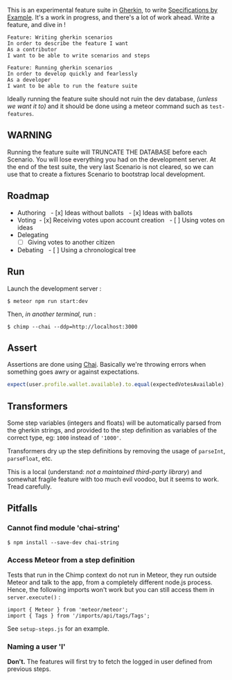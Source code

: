 This is an experimental feature suite in [Gherkin](https://cucumber.io/docs/reference),
to write [Specifications by Example](https://en.wikipedia.org/wiki/Specification_by_example).
It's a work in progress, and there's a lot of work ahead. Write a feature, and dive in !

``` gherkin
Feature: Writing gherkin scenarios
In order to describe the feature I want
As a contributor
I want to be able to write scenarios and steps

Feature: Running gherkin scenarios
In order to develop quickly and fearlessly
As a developer
I want to be able to run the feature suite
```

Ideally running the feature suite should not ruin the dev database, _(unless we want it to)_
and it should be done using a meteor command such as `test-features`.


## WARNING

Running the feature suite will TRUNCATE THE DATABASE before each Scenario.
You will lose everything you had on the development server.
At the end of the test suite, the very last Scenario is not cleared,
so we can use that to create a fixtures Scenario to bootstrap local development.


## Roadmap

- Authoring
    - [x] Ideas without ballots
    - [x] Ideas with ballots
- Voting
    - [x] Receiving votes upon account creation
    - [ ] Using votes on ideas
- Delegating
    - [ ] Giving votes to another citizen
- Debating
    - [ ] Using a chronological tree


## Run

Launch the development server :

    $ meteor npm run start:dev

Then, _in another terminal,_ run :

    $ chimp --chai --ddp=http://localhost:3000


## Assert

Assertions are done using [Chai](http://chaijs.com/).
Basically we're throwing errors when something goes awry or against expectations.

``` js
expect(user.profile.wallet.available).to.equal(expectedVotesAvailable);
```


## Transformers

Some step variables (integers and floats) will be automatically parsed from the gherkin strings,
and provided to the step definition as variables of the correct type, eg: `1000` instead of `'1000'`.

Transformers dry up the step definitions by removing the usage of `parseInt`, `parseFloat`, etc.

This is a local (understand: _not a maintained third-party library_)
and somewhat fragile feature with too much evil voodoo, but it seems to work.
Tread carefully.


## Pitfalls

### Cannot find module 'chai-string'

    $ npm install --save-dev chai-string

### Access Meteor from a step definition

Tests that run in the Chimp context do not run in Meteor,
they run outside Meteor and talk to the app, from a completely different node.js process.
Hence, the following imports won't work but you can still access them in `server.execute()` :

    import { Meteor } from 'meteor/meteor';
    import { Tags } from '/imports/api/tags/Tags';

See `setup-steps.js` for an example.

### Naming a user 'I'

**Don't.**
The features will first try to fetch the logged in user defined from previous steps.

